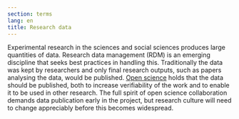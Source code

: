 ```yaml
---
section: terms
lang: en
title: Research data
---
```



Experimental research in the sciences and social sciences produces large quantities of data. Research data management (RDM) is an emerging discipline that seeks best practices in handling this. Traditionally the data was kept by researchers and only final research outputs, such as papers analysing the data, would be published. [Open science](../open-science/) holds that the data should be published, both to increase verifiability of the work and to enable it to be used in other research. The full spirit of open science collaboration demands data publication early in the project, but research culture will need to change appreciably before this becomes widespread.
